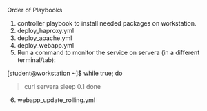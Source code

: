 Order of Playbooks

1. controller playbook to install needed packages on workstation.
2. deploy_haproxy.yml
3. deploy_apache.yml
4. deploy_webapp.yml
5. Run a command to monitor the service on servera (in a different terminal/tab):

[student@workstation ~]$ while true; do
> curl servera
> sleep 0.1
> done

6. webapp_update_rolling.yml


